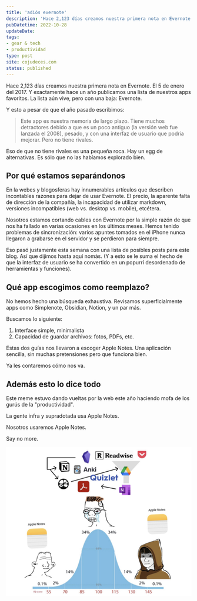 ```yaml
---
title: 'adiós evernote'
description: 'Hace 2,123 días creamos nuestra primera nota en Evernote. El 5 de enero del 2017.'
pubDatetime: 2022-10-28
updateDate: 
tags: 
- gear & tech
- productividad
type: post
site: cojudeces.com
status: published
---
```

Hace 2,123 días creamos nuestra primera nota en Evernote. El 5 de enero del 2017. Y exactamente hace un año publicamos una lista de nuestros apps favoritos. La lista aún vive, pero con una baja: Evernote.

Y esto a pesar de que el año pasado escribimos:

> Este app es nuestra memoria de largo plazo. Tiene muchos detractores debido a que es un poco antiguo (la versión web fue lanzada el 2008), pesado, y con una interfaz de usuario que podría mejorar. Pero no tiene rivales.

Eso de que no tiene rivales es una pequeña roca. Hay un egg de alternativas. Es sólo que no las habíamos explorado bien.

## Por qué estamos separándonos

En la webes y blogosferas hay innumerables artículos que describen incontables razones para dejar de usar Evernote. El precio, la aparente falta de dirección de la compañía, la incapacidad de utilizar markdown, versiones incompatibles (web vs. desktop vs. mobile), etcétera.

Nosotros estamos cortando cables con Evernote por la simple razón de que nos ha fallado en varias ocasiones en los últimos meses. Hemos tenido problemas de sincronización: varios apuntes tomados en el iPhone nunca llegaron a grabarse en el servidor y se perdieron para siempre.

Eso pasó justamente esta semana con una lista de posibles posts para este blog. Así que dijimos hasta aquí nomás. (Y a esto se le suma el hecho de que la interfaz de usuario se ha convertido en un popurrí desordenado de herramientas y funciones).

## Qué app escogimos como reemplazo?

No hemos hecho una búsqueda exhaustiva. Revisamos superficialmente apps como Simplenote, Obsidian, Notion, y un par más.

Buscamos lo siguiente:

1. Interface simple, minimalista
2. Capacidad de guardar archivos: fotos, PDFs, etc.

Estas dos guías nos llevaron a escoger Apple Notes. Una aplicación sencilla, sin muchas pretensiones pero que funciona bien.

Ya les contaremos cómo nos va.

## Además esto lo dice todo

Este meme estuvo dando vueltas por la web este año haciendo mofa de los gurús de la "productividad".

La gente infra y supradotada usa Apple Notes.

Nosotros usaremos Apple Notes.

Say no more.


![bell curve.png](../../assets/images/2022/2022-10-bell-curve.png)